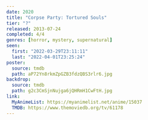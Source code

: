 ```yaml
---
date: 2020
title: "Corpse Party: Tortured Souls"
tier: "?"
released: 2013-07-24
completed: 4/4
genres: [horror, mystery, supernatural]
seen:
  first: "2022-03-29T23:11:11"
  last: "2022-04-01T23:25:24"
poster:
  source: tmdb
  path: aP72Yn8rkmZpGZB3fdzQBS3rlr6.jpg
backdrop:
  source: tmdb
  path: g2c3CmSjnNujga6jQHRmH1CwFtH.jpg
link:
  MyAnimeList: https://myanimelist.net/anime/15037
  TMDB: https://www.themoviedb.org/tv/61178
---
```


